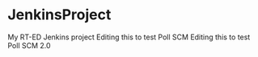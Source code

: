 # JenkinsProject
My RT-ED Jenkins project
Editing this to test Poll SCM
Editing this to test Poll SCM 2.0
